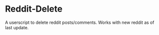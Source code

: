# Reddit-Delete
A userscript to delete reddit posts/comments. Works with new reddit as of last update.
